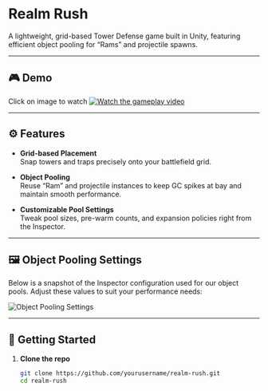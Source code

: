 # Realm Rush

A lightweight, grid-based Tower Defense game built in Unity, featuring efficient object pooling for “Rams” and projectile spawns.

---

## 🎮 Demo
Click on image to watch
[![Watch the gameplay video](https://img.youtube.com/vi/-iElEAIfL2k/0.jpg)](https://youtu.be/-iElEAIfL2k)

---

## ⚙️ Features

- **Grid-based Placement**  
  Snap towers and traps precisely onto your battlefield grid.

- **Object Pooling**  
  Reuse “Ram” and projectile instances to keep GC spikes at bay and maintain smooth performance.

- **Customizable Pool Settings**  
  Tweak pool sizes, pre-warm counts, and expansion policies right from the Inspector.

---

## 🖼 Object Pooling Settings

Below is a snapshot of the Inspector configuration used for our object pools. Adjust these values to suit your performance needs:

![Object Pooling Settings](Assets/Screenshot%202025-06-09%20125126.png)

---

## 🚀 Getting Started

1. **Clone the repo**  
   ```bash
   git clone https://github.com/yourusername/realm-rush.git
   cd realm-rush
